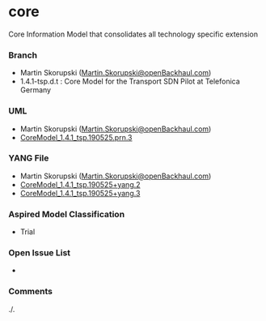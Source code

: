 # core
Core Information Model that consolidates all technology specific extension

### Branch
- Martin Skorupski (Martin.Skorupski@openBackhaul.com)
- 1.4.1-tsp.d.t : Core Model for the Transport SDN Pilot at Telefonica Germany

### UML
- Martin Skorupski (Martin.Skorupski@openBackhaul.com)
- [CoreModel_1.4.1_tsp.190525.prn.3](./CoreModel_1.4.1_tsp.190525.prn.3.zip)

### YANG File
- Martin Skorupski (Martin.Skorupski@openBackhaul.com)
- [CoreModel_1.4.1_tsp.190525+yang.2](./CoreModel_1.4.1_tsp.190525+yang.2.zip)
- [CoreModel_1.4.1_tsp.190525+yang.3](./CoreModel_1.4.1_tsp.190525.yang.3.zip)

### Aspired Model Classification
- Trial

### Open Issue List
- 

### Comments
./.
